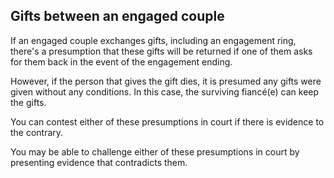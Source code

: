 ##  Gifts between an engaged couple

If an engaged couple exchanges gifts, including an engagement ring, there's a
presumption that these gifts will be returned if one of them asks for them
back in the event of the engagement ending.

However, if the person that gives the gift dies, it is presumed any gifts were
given without any conditions. In this case, the surviving fiancé(e) can keep
the gifts.

You can contest either of these presumptions in court if there is evidence to
the contrary.

You may be able to challenge either of these presumptions in court by
presenting evidence that contradicts them.
